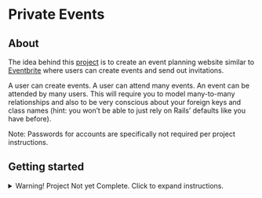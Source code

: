 # Private Events
## About
The idea behind this [project](https://www.theodinproject.com/courses/ruby-on-rails/lessons/associations) is to create 
an event planning website similar to [Eventbrite](http://www.eventbrite.com/) where users can create events and send out
invitations.

A user can create events. A user can attend many events. An event can be attended by many users. This will require you
to model many-to-many relationships and also to be very conscious about your foreign keys and class names 
(hint: you won’t be able to just rely on Rails’ defaults like you have before).

Note: Passwords for accounts are specifically not required per project instructions.

## Getting started
<details>
    <summary>Warning! Project Not yet Complete. Click to expand instructions.</summary>
### Requirements: 
* Ruby 2.6.3
* Rails 5.2.3

### Installation:
* Clone the repo
* run ```$ bundle install --without production``` to install dependencies
* run ```$ rails test``` to ensure all tests pass
</details>